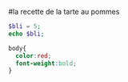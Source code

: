 #la recette de la tarte au pommes

```php
$bli = 5;
echo $bli;
```

```css
body{
  color:red;
  font-weight:bold;
}
```
